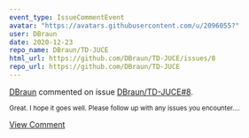 ```yaml
---
event_type: IssueCommentEvent
avatar: "https://avatars.githubusercontent.com/u/2096055?"
user: DBraun
date: 2020-12-23
repo_name: DBraun/TD-JUCE
html_url: https://github.com/DBraun/TD-JUCE/issues/8
repo_url: https://github.com/DBraun/TD-JUCE
---
```


<a href='https://github.com/DBraun' target='_blank'>DBraun</a> commented on issue <a href='https://github.com/DBraun/TD-JUCE/issues/8' target='_blank'>DBraun/TD-JUCE#8</a>.

<small>Great. I hope it goes well. Please follow up with any issues you encounter....</small>

<a href='https://github.com/DBraun/TD-JUCE/issues/8' target='_blank'>View Comment</a>